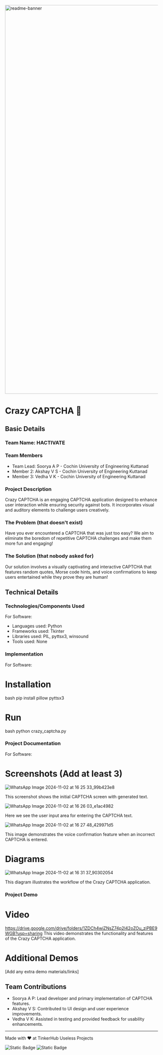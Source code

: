 <img width="1280" alt="readme-banner" src="https://github.com/user-attachments/assets/35332e92-44cb-425b-9dff-27bcf1023c6c">

# Crazy CAPTCHA 🎯


## Basic Details
### Team Name: HACTIVATE

### Team Members
- Team Lead: Soorya A P - Cochin University of Engineering Kuttanad
- Member 2: Akshay V S - Cochin University of Engineering Kuttanad
- Member 3: Vedha V K - Cochin University of Engineering Kuttanad

### Project Description
Crazy CAPTCHA is an engaging CAPTCHA application designed to enhance user interaction while ensuring security against bots. It incorporates visual and auditory elements to challenge users creatively.

### The Problem (that doesn't exist)
Have you ever encountered a CAPTCHA that was just too easy? We aim to eliminate the boredom of repetitive CAPTCHA challenges and make them more fun and engaging!

### The Solution (that nobody asked for)
Our solution involves a visually captivating and interactive CAPTCHA that features random quotes, Morse code hints, and voice confirmations to keep users entertained while they prove they are human!

## Technical Details
### Technologies/Components Used
For Software:
- Languages used: Python
- Frameworks used: Tkinter
- Libraries used: PIL, pyttsx3, winsound
- Tools used: None

### Implementation
For Software:
# Installation
bash
pip install pillow pyttsx3


# Run
bash
python crazy_captcha.py


### Project Documentation
For Software:

# Screenshots (Add at least 3)
![WhatsApp Image 2024-11-02 at 16 25 33_99b423e8](https://github.com/user-attachments/assets/61b9ae83-e7e0-4da4-9a69-4a1976f84964)

This screenshot shows the initial CAPTCHA screen with generated text.

![WhatsApp Image 2024-11-02 at 16 26 03_e1ac4982](https://github.com/user-attachments/assets/dae5d011-5961-4d33-bcfa-4b53d148f46e)

Here we see the user input area for entering the CAPTCHA text.

![WhatsApp Image 2024-11-02 at 16 27 48_429971d5](https://github.com/user-attachments/assets/ac316c1f-fc5b-4de5-b570-72cd3aa8fb5d)

This image demonstrates the voice confirmation feature when an incorrect CAPTCHA is entered.

# Diagrams
![WhatsApp Image 2024-11-02 at 16 31 37_90302054](https://github.com/user-attachments/assets/90774bbb-324d-4747-8822-1abc924475eb)

This diagram illustrates the workflow of the Crazy CAPTCHA application.

### Project Demo
# Video
https://drive.google.com/drive/folders/1ZDCh4wiZNsZ74p2l42oZOu_ziPBE9WGB?usp=sharing
This video demonstrates the functionality and features of the Crazy CAPTCHA application.

# Additional Demos
[Add any extra demo materials/links]

## Team Contributions
- Soorya A P: Lead developer and primary implementation of CAPTCHA features.
- Akshay V S: Contributed to UI design and user experience improvements.
- Vedha V K: Assisted in testing and provided feedback for usability enhancements.

---
Made with ❤ at TinkerHub Useless Projects 

![Static Badge](https://img.shields.io/badge/TinkerHub-24?color=%23000000&link=https%3A%2F%2Fwww.tinkerhub.org%2F)
![Static Badge](https://img.shields.io/badge/UselessProject--24-24?link=https%3A%2F%2Fwww.tinkerhub.org%2Fevents%2FQ2Q1TQKX6Q%2FUseless%2520Projects)
